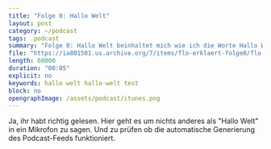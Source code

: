 ```yaml
---
title: "Folge 0: Hallo Welt"
layout: post
category: ~/podcast
tags: .podcast 
summary: "Folge 0: Hallo Welt beinhaltet mich wie ich die Worte Hallo Welt in beschissener Tonqualität einspreche."
file: "https://ia801501.us.archive.org/7/items/flo-erklaert-folge0/flo-erklaert-folge0.mp3"
length: 60000
duration: "00:05"
explicit: no
keywords: hallo welt hallo-welt test
block: no
opengraphImage: /assets/podcast/itunes.png
---
```


Ja, ihr habt richtig gelesen. Hier geht es um nichts anderes als "Hallo Welt" in ein Mikrofon zu sagen. Und zu prüfen ob die automatische Generierung des Podcast-Feeds funktioniert.

<audio crossorigin playsinline>
    <source src="{{ page.file }}" type="audio/mp3">
</audio>